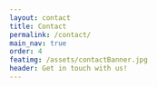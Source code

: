 ```yaml
---
layout: contact
title: Contact
permalink: /contact/
main_nav: true
order: 4
featimg: /assets/contactBanner.jpg
header: Get in touch with us!
---
```

